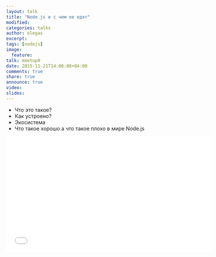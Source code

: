 ```yaml
---
layout: talk
title: "Node.js и с чем ее едят"
modified:
categories: talks
author: olegas
excerpt:
tags: [nodejs]
image:
  feature:
talk: meetup0
date: 2015-11-21T14:00:00+04:00
comments: true
share: true
announce: true 
video:
slides: 
---
```


* Что это такое?
* Как устроено?
* Экосистема
* Что такое хорошо а что такое плохо в мире Node.js

<iframe width="560" height="315" src="//www.youtube.com/embed/TguVA-qTrmc?t=6485" frameborder="0" allowfullscreen></iframe>